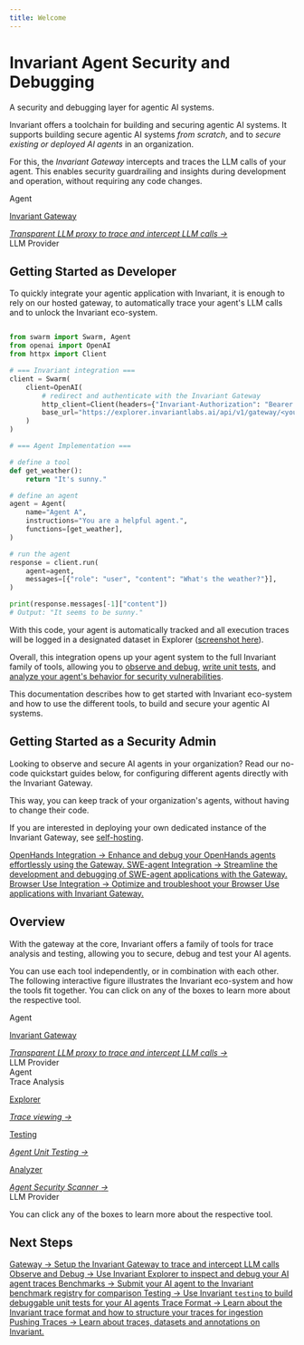 ```yaml
---
title: Welcome
---
```


# Invariant Agent Security and Debugging

<div class='subtitle'>A security and debugging layer for agentic AI systems.</div>

Invariant offers a toolchain for building and securing agentic AI systems. It supports building secure agentic AI systems _from scratch_, and to _secure existing or deployed AI agents_ in an organization.

For this, the _Invariant Gateway_ intercepts and traces the LLM calls of your agent. This enables security guardrailing and insights during development and operation, without requiring any code changes.

<div class='overview small'>
    <div class='clear box thirdparty'>
        Agent
    </div>
    <div class='box fill main clear'>
        <a class='box clear' href='./gateway'>
            <p>Invariant Gateway</p>
            <i>Transparent LLM proxy to trace and intercept LLM calls</i>
            <i class='more'>→</i>
        </a>
    </div>
    <div class='clear box thirdparty'>
        LLM Provider
    </div>
</div>

## Getting Started as Developer

To quickly integrate your agentic application with Invariant, it is enough to rely on our hosted gateway, to automatically trace your agent's LLM calls and to unlock the Invariant eco-system.

```python hl_lines="5 6 7 8 9 10 11 12"

from swarm import Swarm, Agent
from openai import OpenAI
from httpx import Client

# === Invariant integration ===
client = Swarm(
    client=OpenAI(
        # redirect and authenticate with the Invariant Gateway
        http_client=Client(headers={"Invariant-Authorization": "Bearer <your-token>"}),
        base_url="https://explorer.invariantlabs.ai/api/v1/gateway/<your-dataset-id>/openai",
    )
)

# === Agent Implementation ===

# define a tool
def get_weather():
    return "It's sunny."

# define an agent
agent = Agent(
    name="Agent A",
    instructions="You are a helpful agent.",
    functions=[get_weather],
)

# run the agent
response = client.run(
    agent=agent,
    messages=[{"role": "user", "content": "What's the weather?"}],
)

print(response.messages[-1]["content"])
# Output: "It seems to be sunny."
```

With this code, your agent is automatically tracked and all execution traces will be logged in a designated dataset in Explorer ([screenshot here](./explorer/)).

Overall, this integration opens up your agent system to the full Invariant family of tools, allowing you to [observe and debug](./explorer/), [write unit tests](testing/), and [analyze your agent's behavior for security vulnerabilities](https://github.com/invariantlabs-ai/invariant?tab=readme-ov-file#analyzer).

This documentation describes how to get started with Invariant eco-system and how to use the different tools, to build and secure your agentic AI systems.

## Getting Started as a Security Admin

Looking to observe and secure AI agents in your organization? Read our no-code quickstart guides below, for configuring different agents directly with the Invariant Gateway.

This way, you can keep track of your organization's agents, without having to change their code.

If you are interested in deploying your own dedicated instance of the Invariant Gateway, see [self-hosting](./gateway/self-hosted.md).

<div class='tiles'>

<a href="gateway/agent-integrations/openhands" class='tile'>
    <span class='tile-title'>OpenHands Integration →</span>
    <span class='tile-description'>Enhance and debug your OpenHands agents effortlessly using the Gateway.</span>
</a>

<a href="gateway/agent-integrations/swe-agent" class='tile'>
    <span class='tile-title'>SWE-agent Integration →</span>
    <span class='tile-description'>Streamline the development and debugging of SWE-agent applications with the Gateway.</span>
</a>

<a href="gateway/agent-integrations/browser-use" class='tile'>
    <span class='tile-title'>Browser Use Integration →</span>
    <span class='tile-description'>Optimize and troubleshoot your Browser Use applications with Invariant Gateway.</span>
</a>

</div>

## Overview

With the gateway at the core, Invariant offers a family of tools for trace analysis and testing, allowing you to secure, debug and test your AI agents.

You can use each tool independently, or in combination with each other. The following interactive figure illustrates the Invariant eco-system and how the tools fit together. You can click on any of the boxes to learn more about the respective tool.

<div class='overview'>
    <div class='clear box thirdparty'>
        Agent
    </div>
    <div class='box fill main clear'>
        <a class='box clear' href='./gateway'>
            <p>Invariant Gateway</p>
            <i>Transparent LLM proxy to trace and intercept LLM calls</i>
            <i class='more'>→</i>
        </a>
        <!-- <div class='online'>
            <div class='title'>Online Guardrails</div>
            <div class='box fill clear' style="flex: 1;">
                <p>Analyzer</p>
                <i>Agent Security Scanner</i>
                <i class='more'>→</i>
            </div>
        </div> -->
    </div>
    <div class='clear box thirdparty'>
        LLM Provider
    </div>
</div>
<div class='overview'>
    <div class='clear box thirdparty hidden'>
        Agent
    </div>
    <div class='offline'>
        <div class='title'>Trace Analysis</div>
        <a class='box fill clear' href='./explorer'>
            <p>Explorer</p>
            <i>Trace viewing</i>
            <i class='more'>→</i>
        </a>
        <a class='box fill clear' href='./testing'>
            <p>Testing</p>
            <i>Agent Unit Testing</i>
            <i class='more'>→</i>
        </a>
        <a class='box fill clear' href='https://github.com/invariantlabs-ai/invariant?tab=readme-ov-file#analyzer'>
            <p>Analyzer</p>
            <i>Agent Security Scanner</i>
            <i class='more'>→</i>
        </a>
    </div>
    <div class='clear box thirdparty hidden'>
        LLM Provider
    </div>
</div>

You can click any of the boxes to learn more about the respective tool.

## Next Steps

<div class='tiles'>

<a href="gateway/" class='tile primary'>
    <span class='tile-title'>Gateway →</span>
    <span class='tile-description'>Setup the Invariant Gateway to trace and intercept LLM calls</span>
</a>

<a href="explorer/" class='tile primary'>
    <span class='tile-title'>Observe and Debug →</span>
    <span class='tile-description'>Use Invariant Explorer to inspect and debug your AI agent traces</span>
</a>

<a href="explorer/benchmarks" class='tile'>
    <span class='tile-title'>Benchmarks →</span>
    <span class='tile-description'>Submit your AI agent to the Invariant benchmark registry for comparison</span>
</a>

<a href="testing/" class='tile primary'>
    <span class='tile-title'>Testing →</span>
    <span class='tile-description'>Use Invariant <code>testing</code> to build debuggable unit tests for your AI agents</span>
</a>

<a href="explorer/api/trace-format" class='tile'>
    <span class='tile-title'>Trace Format →</span>
    <span class='tile-description'>Learn about the Invariant trace format and how to structure your traces for ingestion</span>
</a>

<a href="explorer/api/uploading-traces/push-api" class='tile'>
    <span class='tile-title'>Pushing Traces →</span>
    <span class='tile-description'>Learn about traces, datasets and annotations on Invariant.</span>
</a>

</div>
